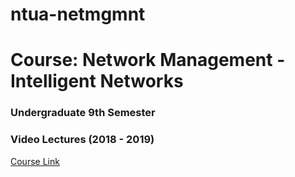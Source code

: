 # ntua-netmgmnt
# Course: Network Management - Intelligent Networks
### Undergraduate 9th Semester

### Video Lectures (2018 - 2019)
[Course Link](http://www.netmode.ntua.gr/main/index.php?option=com_content&sectionid=4&task=view&id=148&Itemid=49)
